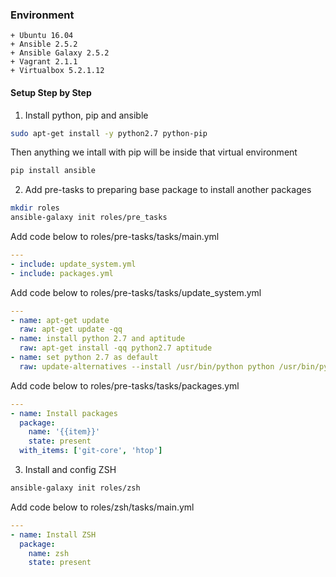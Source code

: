 ### Environment
  ```
  + Ubuntu 16.04
  + Ansible 2.5.2
  + Ansible Galaxy 2.5.2
  + Vagrant 2.1.1
  + Virtualbox 5.2.1.12
  ```

#### Setup Step by Step
  1. Install python, pip and ansible
  ```bash
  sudo apt-get install -y python2.7 python-pip
  ```

  Then anything we intall with pip will be inside that virtual environment
  ```bash
  pip install ansible
  ```

  2. Add pre-tasks to preparing base package to install another packages
  ```bash
  mkdir roles
  ansible-galaxy init roles/pre_tasks
  ```

  Add code below to roles/pre-tasks/tasks/main.yml
  ```yaml
  ---
  - include: update_system.yml
  - include: packages.yml
  ```

  Add code below to roles/pre-tasks/tasks/update_system.yml
  ```yaml
  ---
  - name: apt-get update
    raw: apt-get update -qq
  - name: install python 2.7 and aptitude
    raw: apt-get install -qq python2.7 aptitude
  - name: set python 2.7 as default
    raw: update-alternatives --install /usr/bin/python python /usr/bin/python2.7 1
  ```

  Add code below to roles/pre-tasks/tasks/packages.yml
  ```yaml
  ---
  - name: Install packages
    package:
      name: '{{item}}'
      state: present
    with_items: ['git-core', 'htop']

  ```

  3. Install and config ZSH
  ```bash
  ansible-galaxy init roles/zsh
  ```

  Add code below to roles/zsh/tasks/main.yml
  ```yaml
  ---
  - name: Install ZSH
    package:
      name: zsh
      state: present
  ```

